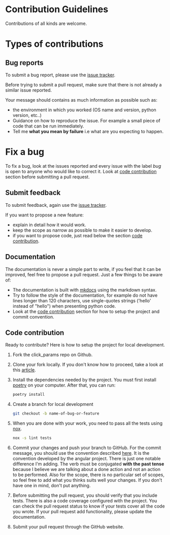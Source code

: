 # Contribution Guidelines

Contributions of all kinds are welcome.

# Types of contributions

## Bug reports

To submit a bug report, please use the [issue tracker](https://github.com/lewoudar/click_params/issues).

Before trying to submit a pull request, make sure that there is not already a similar issue reported.

Your message should contains as much information as possible such as:
- the environment in which you worked (OS name and version, python version, etc..)
- Guidance on how to reproduce the issue. For example a small piece of code that can be run immediately.
- Tell me **what you mean by failure** i.e what are you expecting to happen.

# Fix a bug

To fix a bug, look at the issues reported and every issue with the label *bug* is open to anyone who would like to
correct it. Look at [code contribution](#code-contribution) section before submitting a pull request.

## Submit feedback

To submit feedback, again use the [issue tracker](https://github.com/lewoudar/click_params/issues).

If you want to propose a new feature:
- explain in detail how it would work.
- keep the scope as narrow as possible to make it easier to develop.
- if you want to propose code, just read below the section [code contribution](#code-contribution).

## Documentation

The documentation is never a simple part to write, if you feel that it can be improved, feel free to propose a pull
request. Just a few things to be aware of:
- The documentation is built with [mkdocs](https://www.mkdocs.org/) using the markdown syntax.
- Try to follow the style of the documentation, for example do not have lines longer than 120 characters, use
single-quotes strings ('hello' instead of "hello") when presenting python code.
- Look at the [code contribution](#code-contribution) section for how to setup the project and commit convention.

## Code contribution

Ready to contribute? Here is how to setup the project for local development.
1. Fork the click_params repo on Github.

2. Clone your fork locally. If you don't know how to proceed,
   take a look at this [article](https://help.github.com/en/articles/fork-a-repo).

3. Install the dependencies needed by the project. You must first install [poetry](https://python-poetry.org/docs/) on
   your computer. After that, you can run:
    ```bash
    poetry install
    ```

4. Create a branch for local development
    ```bash
    git checkout -b name-of-bug-or-feature
    ```

5. When you are done with your work, you need to pass all the tests using [nox](https://nox.thea.codes/en/stable/).
    ```bash
    nox -s lint tests
    ```

6. Commit your changes and push your branch to GitHub.
    For the commit message, you should use the convention described [here](https://medium.com/@menuka/writing-meaningful-git-commit-messages-a62756b65c81).
    It is the convention developed by the angular project. There is  just one notable difference I'm adding.
    The verb must be conjugated **with the past tense** because I believe we are talking about a done action and not an
    action to be performed.
    Also for the scope, there is no particular set of scopes, so feel free to add what you thinks suits well your
    changes. If you don't have one in mind, don't put anything.

7. Before submitting the pull request, you should verify that you include tests. There is also a code coverage
   configured with the project. You can check the pull request status to know if your tests cover all the code you wrote.
   If your pull request add functionality, please update the documentation.

8. Submit your pull request through the GitHub website.

